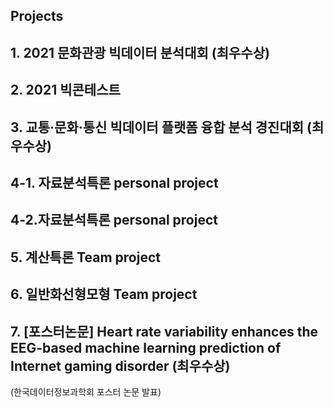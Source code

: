 ## Projects
## **1. 2021 문화관광 빅데이터 분석대회 (최우수상)** 
## **2. 2021 빅콘테스트**
## **3. 교통·문화·통신 빅데이터 플랫폼 융합 분석 경진대회 (최우수상)**
## **4-1. 자료분석특론 personal project** 
## **4-2.자료분석특론 personal project**
## **5. 계산특론 Team project**
## **6. 일반화선형모형 Team project**
## **7. [포스터논문] Heart rate variability enhances the EEG-based machine learning prediction of Internet gaming disorder (최우수상)**
(한국데이터정보과학회 포스터 논문 발표)

